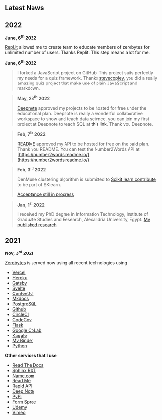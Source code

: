 ## Latest News

## 2022

**June, 6<sup>th</sup> 2022**

[Repl.it](https://replit.com/) allowed me to create team to educate members of zerobytes for unlimited number of users. Thanks Replit. This step means a lot for me.



**June, 6<sup>th</sup> 2022**

>I forked a JavaScript project on GitHub. This project suits perfectly my needs for a quiz framework. Thanks [stevecopley](https://github.com/stevecopley/quiz), you did a really amazing quiz project that make use of plain JavaScript and markdown.



> **May, 23<sup>th</sup> 2022**
>
> [Deepnote](https://deepnote.com/) approved my projects to be hosted for free under the educational plan. Deepnote is really a wonderful collaborative workspace to show and teach data science. you can join my first project at Deepnote to teach SQL at [this link](https://deepnote.com/workspace/zerobytes-53a2-d17b46ba-00b7-41a6-bdcc-79d0ff9e1037/project/Introduction-to-SQL-82a421bb-fac8-45a1-8c6a-2a7fb7cd35c7/%2FREADME.ipynb). Thank you Deepnote.



> **Feb, 7<sup>th</sup> 2022**
>
> [README](https://readme.com/) approved my API to be hosted for free on the paid plan. Thank you README. You can test the Number2Words API at [https://number2words.readme.io/](https://number2words.readme.io/)



> **Feb, 3<sup>rd</sup> 2022**
>
> DenMune clustering algorithm is submitted to [Scikit learn contribute](https://github.com/scikit-learn-contrib/scikit-learn-contrib) to be part of SKlearn.
>
>  [Acceptance still in progress](https://github.com/scikit-learn-contrib/scikit-learn-contrib/issues/52)



>  **Jan, 1<sup>st</sup> 2022**
>
> I received my PhD degree in Information Technology, Institute of Graduate Studies and Research, Alexandria University, Egypt.  [My published research](https://www.sciencedirect.com/science/article/abs/pii/S0031320320303927)



## 2021

**Nov, 3<sup>rd</sup> 2021**

[Zerobytes](https://serobytes.one) is served  now using all recent technologies using

- [Vercel](https://vercel.com/)
- [Heroku](https://www.heroku.com/)
- [Gatsby](https://www.gatsbyjs.com/)
- [Svelte](https://svelte.dev/)
- [Contentful](https://www.contentful.com/)
- [Mkdocs](https://www.mkdocs.org/)
- [PostgreSQL](https://www.postgresql.org/)
- [Github](https://github.com/egy1st)
- [CircleCI](https://circleci.com/)
- [CodeCov](https://app.codecov.io/gh/egy1st/)
- [Flask](https://palletsprojects.com/p/flask/)
- [Google CoLab](https://colab.research.google.com/)
- [Kaggle](https://www.kaggle.com/egyfirst)
- [My Binder](https://mybinder.org/v2/gh/egy1st/denmune-clustering-algorithm/HEAD)
- [Python](https://www.python.org/)

__Other services that I use__

- [Read The Docs](https://denmune.readthedocs.io/en/latest/)
- [Sphinx RST](https://www.sphinx-doc.org/)
- [Name.com](https://www.name.com/)
- [Read Me](https://number2words.readme.io/)
- [Rapid API](https://rapidapi.com/egy1st/api/number2words4)
- [Deep Note](https://deepnote.com/@egy1st)
- [PyPi](https://pypi.org/project/denmune/)
- [Form Spree](https://formspree.io/)
- [Udemy](https://www.udemy.com/user/mohammad-ali-abbas/)
- [Vimeo](https://vimeo.com/egy1st)

